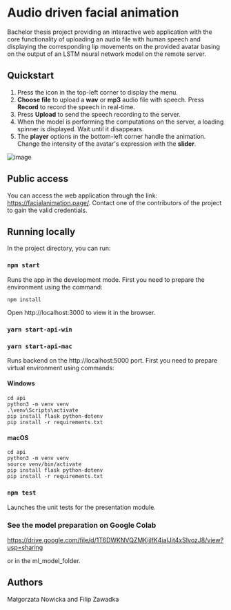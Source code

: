 # Audio driven facial animation

Bachelor thesis project providing an interactive web application with the core functionality of uploading an audio file with human speech and displaying the corresponding lip movements on the provided avatar basing on the output of an LSTM neural network model on the remote server.

## Quickstart

1. Press the icon in the top-left corner to display the menu.
2. <b>Choose file</b> to upload a <b>wav</b> or <b>mp3</b> audio file with speech. Press <b>Record</b> to record the speech in real-time.
3. Press <b>Upload</b> to send the speech recording to the server.
4. When the model is performing the computations on the server, a loading spinner is displayed. Wait until it disappears.
5. The <b>player</b> options in the bottom-left corner handle the animation. Change the intensity of the avatar's expression with the <b>slider</b>.

![image](https://user-images.githubusercontent.com/49707233/105201992-c91c2980-5b41-11eb-9c3f-6c266a8e274e.png)


## Public access

You can access the web application through the link: https://facialanimation.page/. Contact one of the contributors of the project to gain the valid credentials.

## Running locally

In the project directory, you can run:

### `npm start`

Runs the app in the development mode.
First you need to prepare the environment using the command:
```
npm install
```

Open http://localhost:3000 to view it in the browser.

### `yarn start-api-win`
### `yarn start-api-mac`

Runs backend on the http://localhost:5000 port.
First you need to prepare virtual environment using commands:
#### Windows
```
cd api
python3 -m venv venv
.\venv\Scripts\activate
pip install flask python-dotenv
pip install -r requirements.txt
```

#### macOS
```
cd api
python3 -m venv venv
source venv/bin/activate
pip install flask python-dotenv
pip install -r requirements.txt
```

### `npm test`

Launches the unit tests for the presentation module.

### See the model preparation on Google Colab

https://drive.google.com/file/d/1T6DWKNVQZMKijlfK4iaIJit4xSIvozJ8/view?usp=sharing

or in the ml_model_folder.

## Authors

Małgorzata Nowicka and Filip Zawadka
